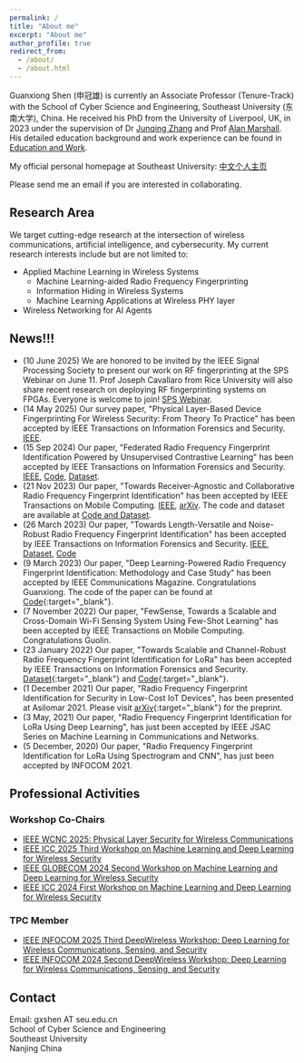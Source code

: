 ```yaml
---
permalink: /
title: "About me"
excerpt: "About me"
author_profile: true
redirect_from: 
  - /about/
  - /about.html
---
```


Guanxiong Shen (申冠雄) is currently an Associate Professor (Tenure-Track) with the School of Cyber Science and Engineering, Southeast University (东南大学), China. He received his PhD from the University of Liverpool, UK, in 2023 under the supervision of Dr [Junqing Zhang](https://junqing-zhang.github.io/) and Prof [Alan Marshall](https://www.liverpool.ac.uk/electrical-engineering-and-electronics/staff/alan-marshall/). His detailed education background and work experience can be found in [Education and Work](/edu-work-experience/).

My official personal homepage at Southeast University: [中文个人主页](https://cyber.seu.edu.cn/sgx/list.psp)

Please send me an email if you are interested in collaborating.

## Research Area

We target cutting-edge research at the intersection of wireless communications, artificial intelligence, and cybersecurity. My current research interests include but are not limited to:

* Applied Machine Learning in Wireless Systems
  * Machine Learning-aided Radio Frequency Fingerprinting
  * Information Hiding in Wireless Systems
  * Machine Learning Applications at Wireless PHY layer
* Wireless Networking for AI Agents


## News!!!
* (10 June 2025) We are honored to be invited by the IEEE Signal Processing Society to present our work on RF fingerprinting at the SPS Webinar on June 11. Prof Joseph Cavallaro from Rice University will also share recent research on deploying RF fingerprinting systems on FPGAs. Everyone is welcome to join! [SPS Webinar](https://landing.signalprocessingsociety.org/jun-11-2025).
* (14 May 2025) Our survey paper, "Physical Layer-Based Device Fingerprinting For Wireless Security: From Theory To Practice" has been accepted by IEEE Transactions on Information Forensics and Security. [IEEE](https://ieeexplore.ieee.org/document/11003929).
* (15 Sep 2024) Our paper, "Federated Radio Frequency Fingerprint Identification Powered by Unsupervised Contrastive Learning" has been accepted by IEEE Transactions on Information Forensics and Security. [IEEE](https://ieeexplore.ieee.org/document/10697226), [Code](https://github.com/gxhen/federatedRFFI), [Dataset](https://ieee-dataport.org/documents/lorafederatedrffidataset).
* (21 Nov 2023) Our paper, "Towards Receiver-Agnostic and Collaborative Radio Frequency Fingerprint Identification" has been accepted by IEEE Transactions on Mobile Computing. [IEEE](https://ieeexplore.ieee.org/stamp/stamp.jsp?tp=&arnumber=10345732), [arXiv](https://arxiv.org/pdf/2207.02999.pdf). The code and dataset are available at [Code and Dataset](https://github.com/gxhen/receiverAgnosticRFFI).
* (26 March 2023) Our paper, "Towards Length-Versatile and Noise-Robust Radio Frequency Fingerprint Identification" has been accepted by IEEE Transactions on Information Forensics and Security. [IEEE](https://ieeexplore.ieee.org/stamp/stamp.jsp?tp=&arnumber=10100932), [Dataset](https://ieee-dataport.org/documents/lorarffidatasetdifferentspreadingfactors), [Code](https://github.com/gxhen/lengthVersatileRFFI)
* (9 March 2023) Our paper, "Deep Learning-Powered Radio Frequency Fingerprint Identification: Methodology and Case Study" has been accepted by IEEE Communications Magazine. Congratulations Guanxiong. The code of the paper can be found at [Code](https://github.com/gxhen/LoRa_RFFI){:target="_blank"}.
* (7 November 2022) Our paper, "FewSense, Towards a Scalable and Cross-Domain Wi-Fi Sensing System Using Few-Shot Learning" has been accepted by IEEE Transactions on Mobile Computing. Congratulations Guolin.
* (23 January 2022) Our paper, "Towards Scalable and Channel-Robust Radio Frequency Fingerprint Identification for LoRa" has been accepted by IEEE Transactions on Information Forensics and Security. [Dataset](https://ieee-dataport.org/open-access/lorarffidataset){:target="_blank"} and [Code](https://github.com/gxhen/LoRa_RFFI){:target="_blank"}.
* (1 December 2021) Our paper, "Radio Frequency Fingerprint Identification for Security in Low-Cost IoT Devices", has been presented at Asilomar 2021. Please visit [arXiv](https://arxiv.org/abs/2111.14275){:target="_blank"} for the preprint.
* (3 May, 2021) Our paper, "Radio Frequency Fingerprint Identification for LoRa Using Deep Learning", has just been accepted by IEEE JSAC Series on Machine Learning in Communications and Networks.
* (5 December, 2020) Our paper, "Radio Frequency Fingerprint Identification for LoRa Using Spectrogram and CNN", has just been accepted by INFOCOM 2021.


## Professional Activities

### Workshop Co-Chairs
* [IEEE WCNC 2025: Physical Layer Security for Wireless Communications](https://wcnc2025.ieee-wcnc.org/program/workshops#ws06)
* [IEEE ICC 2025 Third Workshop on Machine Learning and Deep Learning for Wireless Security](https://sites.google.com/view/ml-dl-wireless-sec/3rd-workshop)
* [IEEE GLOBECOM 2024 Second Workshop on Machine Learning and Deep Learning for Wireless Security](https://sites.google.com/view/ml-dl-wireless-sec/2nd-workshop)
* [IEEE ICC 2024 First Workshop on Machine Learning and Deep Learning for Wireless Security](https://sites.google.com/view/ml-dl-wireless-sec/1st-workshop)

### TPC Member
* [IEEE INFOCOM 2025 Third DeepWireless Workshop: Deep Learning for Wireless Communications, Sensing, and Security](https://sites.google.com/view/deepwireless-workshop/3rd-workshop)
* [IEEE INFOCOM 2024 Second DeepWireless Workshop: Deep Learning for Wireless Communications, Sensing, and Security](https://infocom2024.ieee-infocom.org/second-deepwireless-workshop-deep-learning-wireless-communications-sensing-and-security-call-papers)


## Contact
Email: gxshen AT seu.edu.cn  
School of Cyber Science and Engineering  
Southeast University  
Nanjing
China
